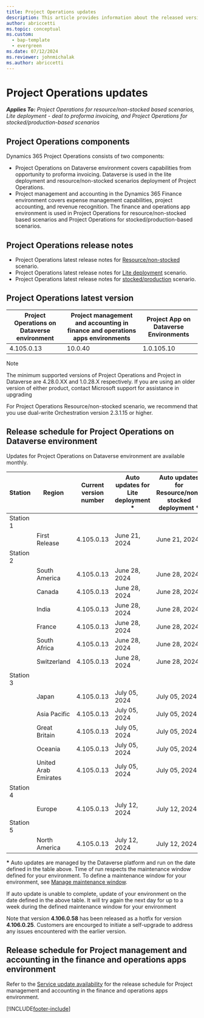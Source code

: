 ```yaml
---
title: Project Operations updates
description: This article provides information about the released versions of Dynamics 365 Project Operations.
author: abriccetti
ms.topic: conceptual
ms.custom: 
  - bap-template
  - evergreen
ms.date: 07/12/2024
ms.reviewer: johnmichalak
ms.author: abriccetti
---
```


# Project Operations updates

_**Applies To:** Project Operations for resource/non-stocked based scenarios, Lite deployment - deal to proforma invoicing, and Project Operations for stocked/production-based scenarios_



## Project Operations components

Dynamics 365 Project Operations consists of two components:

- Project Operations on Dataverse environment covers capabilities from opportunity to proforma invoicing. Dataverse is used in the lite deployment and resource/non-stocked scenarios deployment of Project Operations.
- Project management and accounting in the Dynamics 365 Finance environment covers expense management capabilities, project accounting, and revenue recognition. The finance and operations app environment is used in Project Operations for resource/non-stocked based scenarios and Project Operations for stocked/production-based scenarios.

## Project Operations release notes
- Project Operations latest release notes for [Resource/non-stocked](whats-new-july-2024-resource-based.md) scenario.
- Project Operations latest release notes for [Lite deployment](../pro/whats-new/whats-new-july-2024-lite.md) scenario.
- Project Operations latest release notes for [stocked/production](../prod-pma/whats-new/whats-new-Feb-2024-stocked.md) scenario.

## Project Operations latest version

| Project Operations on Dataverse environment | Project management and accounting in finance and operations apps environments | Project App on Dataverse Environments |
| --- | --- | --- |
| 4.105.0.13 | 10.0.40 | 1.0.105.10 |

> [!NOTE]
> The minimum supported versions of Project Operations and Project in Dataverse are 4.28.0.XX and 1.0.28.X respectively. If you are using an older version of either product, contact Microsoft support for assistance in upgrading

For Project Operations Resource/non-stocked scenario, we recommend that you use dual-write Orchestration version 2.3.1.15 or higher.

## Release schedule for Project Operations on Dataverse environment

Updates for Project Operations on Dataverse environment are available monthly. 

| Station | Region | Current version number | Auto updates for Lite deployment * | Auto updates for Resource/non-stocked deployment * | Next version number | Next version generally available |
|-----------|-----------------------|-----------------|--------------------|---------------------|---------------------|---------------------|
| Station 1 |   &nbsp;              |    &nbsp;       | &nbsp;             |      &nbsp;         |      &nbsp;         |      &nbsp;         |
|   &nbsp;  | First Release         |  4.105.0.13     | June 21, 2024   | June 21, 2024    | 4.106.0.25          | July 15, 2024   |
| Station 2 |   &nbsp;              |    &nbsp;       | &nbsp;             |      &nbsp;         |      &nbsp;         |      &nbsp;         |
|   &nbsp;  | South America         |  4.105.0.13     | June 28, 2024   | June 28, 2024   | 4.106.0.25          | July 16, 2024   |
|   &nbsp;  | Canada                |  4.105.0.13     | June 28, 2024   | June 28, 2024    | 4.106.0.25          | July 16, 2024   |
|   &nbsp;  | India                 |  4.105.0.13     | June 28, 2024   | June 28, 2024    | 4.106.0.25          | July 16, 2024   |
|   &nbsp;  | France                |  4.105.0.13     | June 28, 2024   | June 28, 2024    | 4.106.0.25         | July 16, 2024   |
|   &nbsp;  | South Africa          |  4.105.0.13     | June 28, 2024   | June 28, 2024   | 4.106.0.25          | July 16, 2024   |
|   &nbsp;  | Switzerland           |  4.105.0.13     | June 28, 2024   | June 28, 2024    | 4.106.0.25          | July 16, 2024   |
| Station 3 |      &nbsp;           |     &nbsp;      |     &nbsp;         |      &nbsp;         |      &nbsp;         |      &nbsp;         |
|   &nbsp;  | Japan                 |  4.105.0.13     | July 05, 2024   | July 05, 2024    | 4.106.0.25         | July 19, 2024   |
|   &nbsp;  | Asia Pacific          |  4.105.0.13     | July 05, 2024   | July 05, 2024    | 4.106.0.25          | July 19, 2024   |
|   &nbsp;  | Great Britain         |  4.105.0.13     | July 05, 2024   | July 05, 2024    | 4.106.0.25          | July 19, 2024   |
|   &nbsp;  | Oceania               |  4.105.0.13     | July 05, 2024   | July 05, 2024    | 4.106.0.25          | July 19, 2024    |
|   &nbsp;  | United Arab Emirates  |  4.105.0.13     | July 05, 2024   | July 05, 2024    | 4.106.0.25          | July 19, 2024   |
| Station 4 |     &nbsp;            |     &nbsp;      |     &nbsp;         |      &nbsp;         |      &nbsp;         |      &nbsp;         |
|   &nbsp;  | Europe                |  4.105.0.13     | July 12, 2024   | July 12, 2024    | 4.106.0.25          | August 13, 2024    |
| Station 5 |     &nbsp;            |     &nbsp;      |     &nbsp;         |      &nbsp;         |      &nbsp;         |      &nbsp;         |
|   &nbsp;  | North America         |  4.105.0.13     | July 12, 2024  | July 12, 2024   | 4.106.0.25          | August 13, 2024    |

__\*__ Auto updates are managed by the Dataverse platform and run on the date defined in the table above. Time of run respects the maintenance window defined for your environment. To define a maintenance window for your environment, see [Manage maintenance window](/power-platform/admin/manage-maintenance-window).

If auto update is unable to complete, update of your environment on the date defined in the above table. It will try again the next day for up to a week during the defined maintenance window for your environment

Note that version **4.106.0.58** has been released as a hotfix for version **4.106.0.25**. Customers are encourged to initiate a self-upgrade to address any issues encountered with the earlier version.

## Release schedule for Project management and accounting in the finance and operations apps environment

Refer to the [Service update availability](/dynamics365/fin-ops-core/fin-ops/get-started/public-preview-releases?toc=%2fdynamics365%2ffinance%2ftoc.json) for the release schedule for Project management and accounting in the finance and operations apps environment. 

[!INCLUDE[footer-include](../includes/footer-banner.md)]
